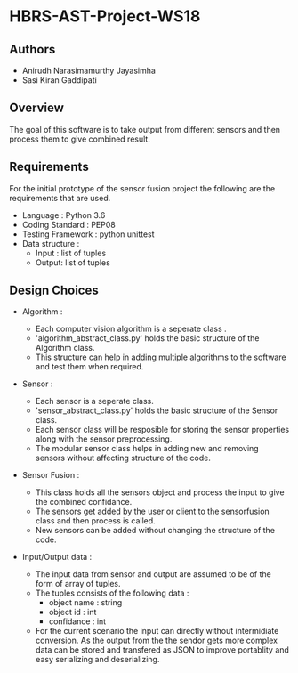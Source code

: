 # HBRS-AST-Project-WS18

## Authors
* Anirudh Narasimamurthy Jayasimha
* Sasi Kiran Gaddipati

## Overview

The goal of this software is to take output from different sensors and then process them to give combined result.

## Requirements

For the initial prototype of the sensor fusion project the following are the requirements that are used.

* Language : Python 3.6
* Coding Standard : PEP08
* Testing Framework : python unittest
* Data structure : 
    * Input : list of tuples    
    * Output: list of tuples    

## Design Choices

* Algorithm :
    * Each computer vision algorithm is a seperate class .
    * 'algorithm_abstract_class.py' holds the basic structure of the Algorithm class.
    * This structure can help in adding multiple algorithms to the software and test them when required.
    
* Sensor :
    * Each sensor is a seperate class.
    * 'sensor_abstract_class.py' holds the basic structure of the Sensor class.
    * Each sensor class will be resposible for storing the sensor properties along with the sensor preprocessing.
    * The modular sensor class helps in adding new and removing sensors without affecting structure of the code.
    
* Sensor Fusion :
    * This class holds all the sensors object and process the input to give the combined confidance.
    * The sensors get added by the user or client to the sensorfusion class and then process is called.
    * New sensors can be added without changing the structure of the code.

* Input/Output data :
    * The input data from sensor and output are assumed to be of the form of array of tuples.
    * The tuples consists of the following data :
         - object name : string
         - object id   : int
         - confidance  : int
    * For the current scenario the input can directly without intermidiate conversion. As the output from the 
    the sendor gets more complex data can be stored and transfered as JSON to improve portablity and easy 
    serializing and deserializing.
    




